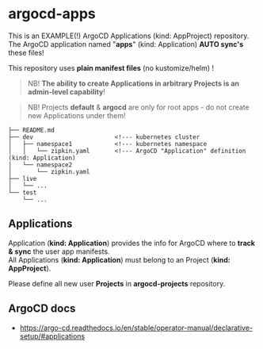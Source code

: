# argocd-apps

This is an EXAMPLE(!) ArgoCD Applications (kind: AppProject) repository.\
The ArgoCD application named "__apps__" (kind: Application) __AUTO sync's__ these files!

This repository uses __plain manifest files__ (no kustomize/helm) !

> NB! __The ability to create Applications in arbitrary Projects is an admin-level capability__!

> NB! Projects __default__ & __argocd__ are only for root apps - do not create new Applications under them!

```
├── README.md
├── dev                       <!--- kubernetes cluster
│   ├── namespace1            <!--- kubernetes namespace
│   │   └── zipkin.yaml       <!--- ArgoCD "Application" definition (kind: Application)
│   └── namespace2
│       └── zipkin.yaml
├── live
│   └── ...
└── test
    └── ...
```

## Applications

Application (__kind: Application__) provides the info for ArgoCD where to __track & sync__ the user app manifests.\
All Applications (__kind: Application__) must belong to an Project (__kind: AppProject__).

Please define all new user __Projects__ in __argocd-projects__ repository.

## ArgoCD docs

- https://argo-cd.readthedocs.io/en/stable/operator-manual/declarative-setup/#applications